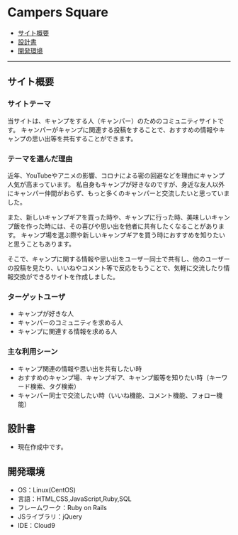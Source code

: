 # Campers Square

- [サイト概要](#サイト概要)
- [設計書](#設計書)
- [開発環境](#開発環境)

---

## サイト概要

### サイトテーマ
当サイトは、キャンプをする人（キャンパー）のためのコミュニティサイトです。
キャンパーがキャンプに関連する投稿をすることで、おすすめの情報やキャンプの思い出等を共有することができます。

### テーマを選んだ理由
近年、YouTubeやアニメの影響、コロナによる密の回避などを理由にキャンプ人気が高まっています。
私自身もキャンプが好きなのですが、身近な友人以外にキャンパー仲間がおらず、もっと多くのキャンパーと交流したいと思っていました。

また、新しいキャンプギアを買った時や、キャンプに行った時、美味しいキャンプ飯を作った時には、その喜びや思い出を他者に共有したくなることがあります。
キャンプ場を選ぶ際や新しいキャンプギアを買う時におすすめを知りたいと思うこともあります。

そこで、キャンプに関する情報や思い出をユーザー同士で共有し、他のユーザーの投稿を見たり、いいねやコメント等で反応をもうことで、気軽に交流したり情報交換ができるサイトを作成しました。

### ターゲットユーザ
- キャンプが好きな人
- キャンパーのコミュニティを求める人
- キャンプに関連する情報を求める人

### 主な利用シーン
- キャンプ関連の情報や思い出を共有したい時
- おすすめのキャンプ場、キャンプギア、キャンプ飯等を知りたい時（キーワード検索、タグ検索）
- キャンパー同士で交流したい時（いいね機能、コメント機能、フォロー機能）

## 設計書
- 現在作成中です。

## 開発環境
- OS：Linux(CentOS)
- 言語：HTML,CSS,JavaScript,Ruby,SQL
- フレームワーク：Ruby on Rails
- JSライブラリ：jQuery
- IDE：Cloud9

<!--## 使用素材-->
<!-- - 外部サービスの画像素材・音声素材を使用した場合は、必ずサービス名とURLを明記してください。-->
<!-- - 使用しない場合は、使用素材の項目をREADMEから削除してください。-->